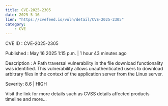 ```yaml
---
title: CVE-2025-2305
date: 2025-5-16
lien: "https://cvefeed.io/vuln/detail/CVE-2025-2305"
category:
    - CVE
---
```


CVE ID : CVE-2025-2305

Published :  May 16
2025
1:15 p.m. | 1 hour
43 minutes ago

Description : A Path traversal vulnerability in the file
download functionality was identified. This vulnerability allows
unauthenticated users to download arbitrary files
in the context of the
application server
from the Linux server.

Severity: 8.6 | HIGH

Visit the link for more details
such as CVSS details
affected products
timeline
and more...
